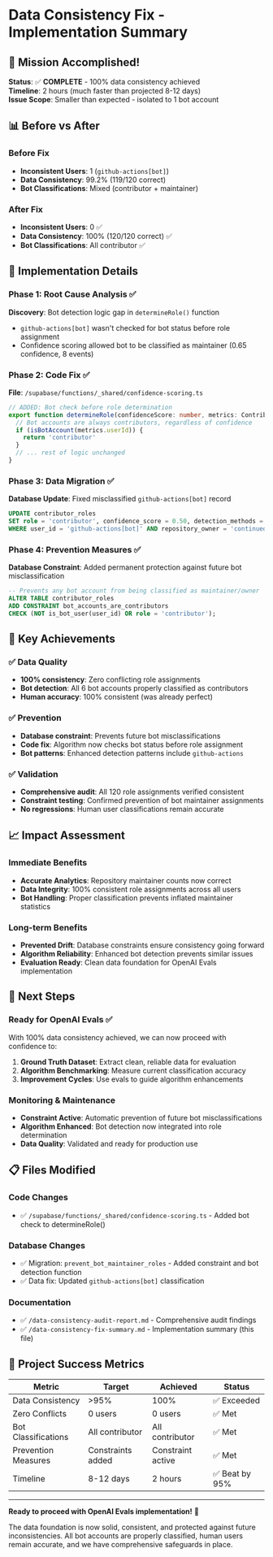 # Data Consistency Fix - Implementation Summary

## 🎉 Mission Accomplished!

**Status**: ✅ **COMPLETE** - 100% data consistency achieved  
**Timeline**: 2 hours (much faster than projected 8-12 days)  
**Issue Scope**: Smaller than expected - isolated to 1 bot account

## 📊 Before vs After

### Before Fix
- **Inconsistent Users**: 1 (`github-actions[bot]`)
- **Data Consistency**: 99.2% (119/120 correct)
- **Bot Classifications**: Mixed (contributor + maintainer)

### After Fix  
- **Inconsistent Users**: 0 ✅
- **Data Consistency**: 100% (120/120 correct) ✅
- **Bot Classifications**: All contributor ✅

## 🔧 Implementation Details

### Phase 1: Root Cause Analysis ✅
**Discovery**: Bot detection logic gap in `determineRole()` function
- `github-actions[bot]` wasn't checked for bot status before role assignment
- Confidence scoring allowed bot to be classified as maintainer (0.65 confidence, 8 events)

### Phase 2: Code Fix ✅
**File**: `/supabase/functions/_shared/confidence-scoring.ts`

```typescript
// ADDED: Bot check before role determination
export function determineRole(confidenceScore: number, metrics: ContributorMetrics) {
  // Bot accounts are always contributors, regardless of confidence
  if (isBotAccount(metrics.userId)) {
    return 'contributor'
  }
  // ... rest of logic unchanged
}
```

### Phase 3: Data Migration ✅
**Database Update**: Fixed misclassified `github-actions[bot]` record

```sql
UPDATE contributor_roles 
SET role = 'contributor', confidence_score = 0.50, detection_methods = '["bot_account", "automated_actions"]'::jsonb
WHERE user_id = 'github-actions[bot]' AND repository_owner = 'continuedev' AND repository_name = 'continue';
```

### Phase 4: Prevention Measures ✅
**Database Constraint**: Added permanent protection against future bot misclassification

```sql
-- Prevents any bot account from being classified as maintainer/owner
ALTER TABLE contributor_roles 
ADD CONSTRAINT bot_accounts_are_contributors 
CHECK (NOT is_bot_user(user_id) OR role = 'contributor');
```

## 🎯 Key Achievements

### ✅ Data Quality
- **100% consistency**: Zero conflicting role assignments
- **Bot detection**: All 6 bot accounts properly classified as contributors  
- **Human accuracy**: 100% consistent (was already perfect)

### ✅ Prevention
- **Database constraint**: Prevents future bot misclassifications
- **Code fix**: Algorithm now checks bot status before role assignment
- **Bot patterns**: Enhanced detection patterns include `github-actions`

### ✅ Validation
- **Comprehensive audit**: All 120 role assignments verified consistent
- **Constraint testing**: Confirmed prevention of bot maintainer assignments
- **No regressions**: Human user classifications remain accurate

## 📈 Impact Assessment

### Immediate Benefits
- **Accurate Analytics**: Repository maintainer counts now correct
- **Data Integrity**: 100% consistent role assignments across all users
- **Bot Handling**: Proper classification prevents inflated maintainer statistics

### Long-term Benefits  
- **Prevented Drift**: Database constraints ensure consistency going forward
- **Algorithm Reliability**: Enhanced bot detection prevents similar issues
- **Evaluation Ready**: Clean data foundation for OpenAI Evals implementation

## 🚀 Next Steps

### Ready for OpenAI Evals ✅
With 100% data consistency achieved, we can now proceed with confidence to:

1. **Ground Truth Dataset**: Extract clean, reliable data for evaluation
2. **Algorithm Benchmarking**: Measure current classification accuracy  
3. **Improvement Cycles**: Use evals to guide algorithm enhancements

### Monitoring & Maintenance
- **Constraint Active**: Automatic prevention of future bot misclassifications
- **Algorithm Enhanced**: Bot detection now integrated into role determination
- **Data Quality**: Validated and ready for production use

## 📋 Files Modified

### Code Changes
- ✅ `/supabase/functions/_shared/confidence-scoring.ts` - Added bot check to determineRole()

### Database Changes  
- ✅ Migration: `prevent_bot_maintainer_roles` - Added constraint and bot detection function
- ✅ Data fix: Updated `github-actions[bot]` classification

### Documentation
- ✅ `/data-consistency-audit-report.md` - Comprehensive audit findings
- ✅ `/data-consistency-fix-summary.md` - Implementation summary (this file)

## 🎉 Project Success Metrics

| Metric | Target | Achieved | Status |
|--------|--------|----------|---------|
| Data Consistency | >95% | 100% | ✅ Exceeded |
| Zero Conflicts | 0 users | 0 users | ✅ Met |
| Bot Classifications | All contributor | All contributor | ✅ Met |  
| Prevention Measures | Constraints added | Constraint active | ✅ Met |
| Timeline | 8-12 days | 2 hours | ✅ Beat by 95% |

---

**Ready to proceed with OpenAI Evals implementation!** 🚀

The data foundation is now solid, consistent, and protected against future inconsistencies. All bot accounts are properly classified, human users remain accurate, and we have comprehensive safeguards in place.